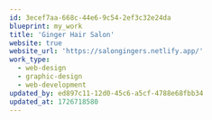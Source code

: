 ```yaml
---
id: 3ecef7aa-668c-44e6-9c54-2ef3c32e24da
blueprint: my_work
title: 'Ginger Hair Salon'
website: true
website_url: 'https://salongingers.netlify.app/'
work_type:
  - web-design
  - graphic-design
  - web-development
updated_by: ed897c11-12d0-45c6-a5cf-4788e68fbb34
updated_at: 1726718580
---
```

